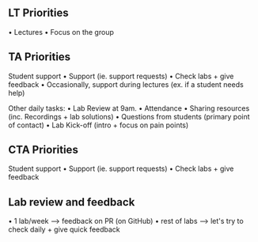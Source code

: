 




## LT Priorities 
• Lectures
• Focus on the group



## TA Priorities 

Student support
• Support (ie. support requests)
• Check labs + give feedback
• Occasionally, support during lectures (ex. if a student needs help)

Other daily tasks:
• Lab Review at 9am.
• Attendance
• Sharing resources (inc. Recordings + lab solutions)
• Questions from students (primary point of contact)
• Lab Kick-off (intro + focus on pain points)




## CTA Priorities 

Student support
• Support (ie. support requests)
• Check labs + give feedback





## Lab review and feedback 
• 1 lab/week --> feedback on PR (on GitHub)
• rest of labs --> let's try to check daily + give quick feedback




